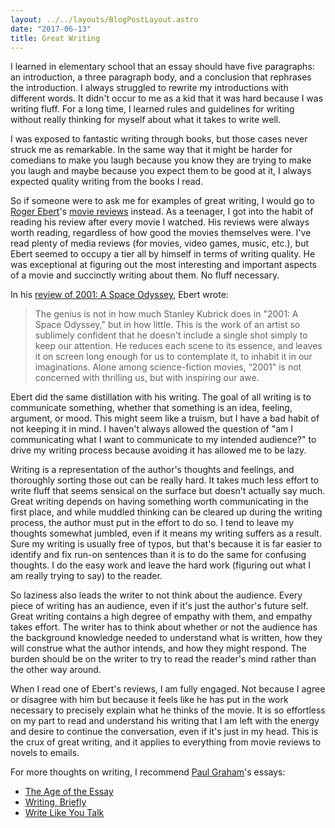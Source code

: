 ```yaml
---
layout: ../../layouts/BlogPostLayout.astro
date: "2017-06-13"
title: Great Writing
---
```


I learned in elementary school that an essay should have five paragraphs: an
introduction, a three paragraph body, and a conclusion that rephrases the
introduction. I always struggled to rewrite my introductions with different
words. It didn't occur to me as a kid that it was hard because I was writing
fluff. For a long time, I learned rules and guidelines for writing without
really thinking for myself about what it takes to write well.

I was exposed to fantastic writing through books, but those cases never struck
me as remarkable. In the same way that it might be harder for comedians to make
you laugh because you know they are trying to make you laugh and maybe because
you expect them to be good at it, I always expected quality writing from the
books I read.

So if someone were to ask me for examples of great writing, I would go to
[Roger Ebert][1]'s [movie reviews][2] instead. As a teenager, I got into the
habit of reading his review after every movie I watched. His reviews were
always worth reading, regardless of how good the movies themselves were. I've
read plenty of media reviews (for movies, video games, music, etc.), but Ebert
seemed to occupy a tier all by himself in terms of writing quality.  He was
exceptional at figuring out the most interesting and important aspects of a
movie and succinctly writing about them. No fluff necessary.

In his [review of 2001: A Space Odyssey][3], Ebert wrote:

> The genius is not in how much Stanley Kubrick does in "2001: A Space
> Odyssey," but in how little. This is the work of an artist so sublimely
> confident that he doesn't include a single shot simply to keep our attention.
> He reduces each scene to its essence, and leaves it on screen long enough for
> us to contemplate it, to inhabit it in our imaginations. Alone among
> science-fiction movies, “2001" is not concerned with thrilling us, but with
> inspiring our awe.

Ebert did the same distillation with his writing. The goal of all writing is to
communicate something, whether that something is an idea, feeling, argument, or
mood. This might seem like a truism, but I have a bad habit of not keeping it
in mind. I haven't always allowed the question of "am I communicating what I
want to communicate to my intended audience?" to drive my writing process
because avoiding it has allowed me to be lazy.

Writing is a representation of the author's thoughts and feelings, and
thoroughly sorting those out can be really hard. It takes much less effort to
write fluff that seems sensical on the surface but doesn't actually say much.
Great writing depends on having something worth communicating in the first
place, and while muddled thinking can be cleared up during the writing process,
the author must put in the effort to do so. I tend to leave my thoughts
somewhat jumbled, even if it means my writing suffers as a result. Sure my
writing is usually free of typos, but that's because it is far easier to
identify and fix run-on sentences than it is to do the same for confusing
thoughts. I do the easy work and leave the hard work (figuring out what I am
really trying to say) to the reader.

So laziness also leads the writer to not think about the audience. Every piece
of writing has an audience, even if it's just the author's future self.  Great
writing contains a high degree of empathy with them, and empathy takes effort.
The writer has to think about whether or not the audience has the background
knowledge needed to understand what is written, how they will construe what the
author intends, and how they might respond. The burden should be on the writer
to try to read the reader's mind rather than the other way around.

When I read one of Ebert's reviews, I am fully engaged. Not because I agree or
disagree with him but because it feels like he has put in the work necessary to
precisely explain what he thinks of the movie. It is so effortless on my part
to read and understand his writing that I am left with the energy and desire to
continue the conversation, even if it's just in my head. This is the crux
of great writing, and it applies to everything from movie reviews to novels to
emails.

For more thoughts on writing, I recommend [Paul Graham][4]'s essays:

* [The Age of the Essay][5]
* [Writing, Briefly][6]
* [Write Like You Talk][7]

[1]: https://en.wikipedia.org/wiki/Roger_Ebert
[2]: http://www.rogerebert.com/contributors/roger-ebert
[3]: http://www.rogerebert.com/reviews/great-movie-2001-a-space-odyssey-1968
[4]: https://en.wikipedia.org/wiki/Paul_Graham_(computer_programmer)
[5]: http://www.paulgraham.com/essay.html
[6]: http://www.paulgraham.com/writing44.html
[7]: http://www.paulgraham.com/talk.html
